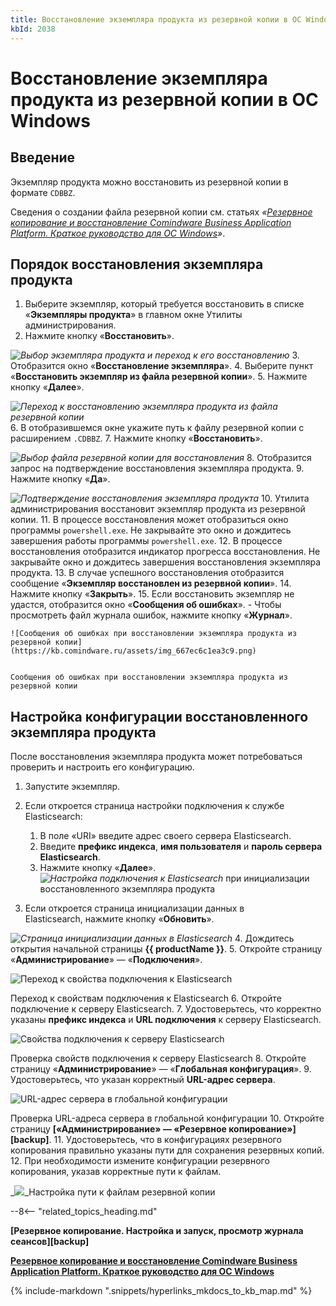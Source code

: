 ```yaml
---
title: Восстановление экземпляра продукта из резервной копии в ОС Windows
kbId: 2038
---
```


# Восстановление экземпляра продукта из резервной копии в ОС Windows

## Введение

Экземпляр продукта можно восстановить из резервной копии в формате `CDBBZ`.

Сведения о создании файла резервной копии см. статьях *«[Резервное копирование и восстановление Comindware Business Application Platform. Краткое руководство для ОС Windows](https://kb.comindware.ru/article.php?id=2101)»*.

## Порядок восстановления экземпляра продукта

1. Выберите экземпляр, который требуется восстановить в списке «**Экземпляры продукта**» в главном окне Утилиты администрирования.
2. Нажмите кнопку «**Восстановить**».

_![Выбор экземпляра продукта и переход к его восстановлению](https://kb.comindware.ru/assets/img_667ec3011e2b3.png)_
3. Отобразится окно «**Восстановление экземпляра**».
4. Выберите пункт «**Восстановить экземпляр из файла резервной копии**».
5. Нажмите кнопку «**Далее**».

_![Переход к восстановлению экземпляра продукта из файла резервной копии](https://kb.comindware.ru/assets/img_667ec594b626a.png)_
6. В отобразившемся окне укажите путь к файлу резервной копии с расширением `.CDBBZ`.
7. Нажмите кнопку «**Восстановить**».

_![Выбор файла резервной копии для восстановления](https://kb.comindware.ru/assets/img_667ec602a787b.png)_
8. Отобразится запрос на подтверждение восстановления экземпляра продукта.
9. Нажмите кнопку «**Да**».

_![Подтверждение восстановления экземпляра продукта](https://kb.comindware.ru/assets/img_667ec66609299.png)_
10. Утилита администрирования восстановит экземпляр продукта из резервной копии.
11. В процессе восстановления может отобразиться окно программы `powershell.exe`. Не закрывайте это окно и дождитесь завершения работы программы `powershell.exe`.
12. В процессе восстановления отобразится индикатор прогресса восстановления. Не закрывайте окно и дождитесь завершения восстановления экземпляра продукта.
13. В случае успешного восстановления отобразится сообщение «**Экземпляр восстановлен из резервной копии**».
14. Нажмите кнопку «**Закрыть**».
15. Если восстановить экземпляр не удастся, отобразится окно «**Сообщения об ошибках**».
    - Чтобы просмотреть файл журнала ошибок, нажмите кнопку «**Журнал**».
    
    ![Сообщения об ошибках при восстановлении экземпляра продукта из резервной копии](https://kb.comindware.ru/assets/img_667ec6c1ea3c9.png)
    
    
    Сообщения об ошибках при восстановлении экземпляра продукта из резервной копии

## Настройка конфигурации восстановленного экземпляра продукта

После восстановления экземпляра продукта может потребоваться проверить и настроить его конфигурацию.

1. Запустите экземпляр.
2. Если откроется страница настройки подключения к службе Elasticsearch:

    1. В поле «URI» введите адрес своего сервера Elasticsearch.
    2. Введите **префикс индекса**, **имя пользователя** и **пароль сервера Elasticsearch**.
    3. Нажмите кнопку «**Далее**».
_![Настройка подключения к Elasticsearch](https://kb.comindware.ru/assets/Picture16.png)_ при инициализации восстановленного экземпляра продукта
3. Если откроется страница инициализации данных в Elasticsearch, нажмите кнопку «**Обновить**». 

_![Страница инициализации данных в Elasticsearch](https://kb.comindware.ru/assets/Picture17.png)_
4. Дождитесь открытия начальной страницы **{{ productName }}**.
5. Откройте страницу «**Администрирование**» — «**Подключения**».

![Переход к свойства подключения к Elasticsearch](https://kb.comindware.ru/assets/img_64d09fd6ec3ba.png)

Переход к свойствам подключения к Elasticsearch
6. Откройте подключение к серверу Elasticsearch.
7. Удостоверьтесь, что корректно указаны **префикс индекса** и **URL подключения** к серверу Elasticsearch.

![Свойства подключения к серверу Elasticsearch](https://kb.comindware.ru/assets/img_64d0a41fc5e0b.png)

Проверка свойств подключения к серверу Elasticsearch
8. Откройте страницу «**Администрирование**» — «**Глобальная конфигурация**».
9. Удостоверьтесь, что указан корректный **URL-адрес сервера**.

![URL-адрес сервера в глобальной конфигурации](https://kb.comindware.ru/assets/img_64d0a4feebc80.png)

Проверка URL-адреса сервера в глобальной конфигурации
10. Откройте страницу **[«Администрирование» — «Резервное копирование»][backup]**.
11. Удостоверьтесь, что в конфигурациях резервного копирования правильно указаны пути для сохранения резервных копий.
12. При необходимости измените конфигурации резервного копирования, указав корректные пути к файлам.

_![](https://kb.comindware.ru/assets/img_6683f69f9922d.png)_Настройка пути к файлам резервной копии

--8<-- "related_topics_heading.md"

**[Резервное копирование. Настройка и запуск, просмотр журнала сеансов][backup]**

**[Резервное копирование и восстановление Comindware Business Application Platform. Краткое руководство для ОС Windows](https://kb.comindware.ru/article.php?id=2101)**



{% include-markdown ".snippets/hyperlinks_mkdocs_to_kb_map.md" %}
